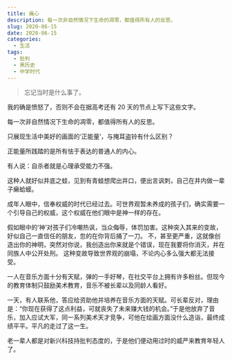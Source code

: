 ```yaml
---
title: 痛心
description: 每一次非自然情况下生命的凋零，都值得所有人的反思。
slug: 2020-06-15
date: 2020-06-15
categories:
  - 生活
tags:
  - 批判
  - 黑历史
  - 中学时代
---
```


> 忘记当时是什么事了。

我的确是愤怒了，否则不会在据高考还有 20 天的节点上写下这些文字。

每一次非自然情况下生命的凋零，都值得所有人的反思。

只展现生活中美好的画面的‘正能量’，与掩耳盗铃有什么区别？

正能量所践踏的是所有怯于表达的普通人的内心。

有人说：自杀者就是心理承受能力不强。

这种人就好似井底之蛙，见到有青蛙想爬出井口，便出言讽刺，自己在井内做一辈子癞蛤蟆。

成年人眼中，信奉权威的时代已经过去。可世界观暂未养成的孩子们，确实需要一个引导自己的权威，这个权威在他们眼中是神一样的存在。

假如眼中的‘神’对孩子们冷嘲热讽，当众侮辱，体罚加害。这种突入其来的变故，好似自己一直信任的朋友，忽的在你背后捅了一刀。
不，甚至更严重，这就像创造出你的神明，突然对你说，我创造出你来就是个错误，现在我要将你消灭，并在同族人中公开处刑。
这种变故导致世界观的崩塌，不论内心多么强大都无法接受。

一人在音乐方面十分有天赋，弹的一手好琴，在社交平台上拥有许多粉丝。但现今的教育体制只鼓励美术教育，音乐不被长辈以及同龄人看好。

一天，有人联系他，答应给资助他并培养在音乐方面的天赋。可长辈反对，理由是：“你现在获得了这点利益，可就丧失了未来赚大钱的机会。”于是他放弃了音乐，加入应试大军，同一系列美术天才竞争，可他在绘画方面没什么造诣，最终成绩平平。平凡的走过了这一生。

老一辈人都是对新兴科技持批判态度的，于是他们便动用过时的威严来教育年轻人了。
